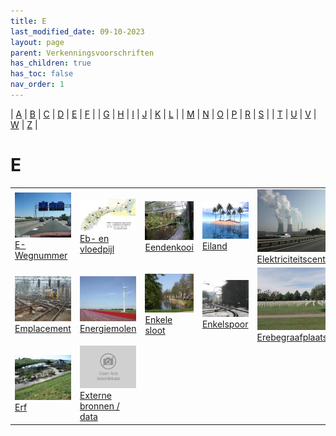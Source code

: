 ```yaml
---
title: E
last_modified_date: 09-10-2023
layout: page
parent: Verkenningsvoorschriften
has_children: true
has_toc: false
nav_order: 1
---
```


| [A](../A/A.html) | [B](../B/B.html) | [C](../C/C.html) | [D](../D/D.html) | [E](../E/E.html) | [F](../F/F.html) |
| [G](../G/G.html) | [H](../H/H.html) | [I](../I/I.html) | [J](../J/J.html) | [K](../K/K.html) | [L](../L/L.html) |
| [M](../M/M.html) | [N](../N/N.html) | [O](../O/O.html) | [P](../P/P.html) | [R](../R/R.html) | [S](../S/S.html) |
| [T](../T/T.html) | [U](../U/U.html) | [V](../V/V.html) | [W](../W/W.html) | [Z](../Z/Z.html) |

E
=

|     |     |     |     |     |
| --- | --- | --- | --- | --- |
| [![](E-Wegnummer/vv_0645_125x100.jpg)](E-Wegnummer/E-Wegnummer.html)<br>[E-Wegnummer](E-Wegnummer/E-Wegnummer.html)           | [![](Eb-_en_vloedpijl/eb-_en_vloedlijn_125x71.jpg)](Eb-_en_vloedpijl/Eb-_en_vloedpijl.html)<br>[Eb- en vloedpijl](Eb-_en_vloedpijl/Eb-_en_vloedpijl.html)  | [![](Eendenkooi/Eendenkooi_125x100.jpg)](Eendenkooi/Eendenkooi.html)<br>[Eendenkooi](Eendenkooi/Eendenkooi.html)            | [![](Eiland/eiland_125x100.bmp)](Eiland/Eiland.html)<br>[Eiland](Eiland/Eiland.html)                                    | [![](Elektriciteitscentrale/vv_0317_125x100.jpg)](Elektriciteitscentrale/Elektriciteitscentrale.html)<br>[Elektriciteitscentrale](Elektriciteitscentrale/Elektriciteitscentrale.html) |
| [![](Emplacement/vv_0081_125x100.jpg)](Emplacement/Spoorbaan_Emplacement.html)<br>[Emplacement](Emplacement/Emplacement.html) | [![](Energiemolen/vv_0202_125x100.jpg)](Energiemolen/Energiemolen.html)<br>[Energiemolen](Energiemolen/Energiemolen.html)                                  | [![](../W/Waterdeel/vv_0163_125x100.jpg)](Enkele_sloot/Enkele_sloot.html)<br>[Enkele sloot](Enkele_sloot/Enkele_sloot.html) | [![](Enkelspoor/vv_0085_125x100.jpg)](Enkelspoor/Spoorbaan_Enkelspoor.html)<br>[Enkelspoor](Enkelspoor/Enkelspoor.html) | [![](Erebegraafplaats/Erebegraafplaats_125x100.jpg)](Erebegraafplaats/Erebegraafplaats.html)<br>[Erebegraafplaats](Erebegraafplaats/Erebegraafplaats.html)                            |
| [![](Erf/vv_0525_125x100.jpg)](Erf/Erf.html)<br>[Erf](Erf/Erf.html)                                                           | [![](../../_images/foto-niet-beschikbaar.jpg)](Externe_data/Externe_bronnen_data.html)<br>[Externe bronnen / data](Externe_data/Externe_bronnen_data.html) |                                                                                                                             |                                                                                                                         |                                                                                                                                                                                       |
